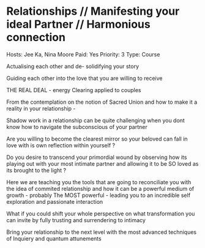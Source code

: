 # Relationships // Manifesting your ideal Partner // Harmonious connection

Hosts: Jee Ka, Nina Moore
Paid: Yes
Priority: 3
Type: Course

Actualising each other and de- solidifying your story 

Guiding each other into the love that you are willing to receive 

THE REAL DEAL - energy Clearing applied to couples 

From the contemplation on the notion of Sacred Union and how to make it a reality in your relationship -

Shadow work in a relationship can be quite challenging when you dont know how to navigate the subconscious of your partner 

Are you willing to become the clearest mirror so your beloved can fall in love with is own reflection within yourself ?

Do you desire to transcend your primordial wound by observing how its playing out with your most intimate partner and allowing it to be SO loved as its brought to the light ?

Here we are teaching you the tools that are going to reconciliate you with the idea of commited relationship and how it can be a powerful medium of growth - probably The MOST powerful - leading you to an incredible self exploration and passionate interaction 

What if you could shift your whole perspective on what transformation you can invite by fully trusting and surrendering to intimacy 

Bring your relationship to the next level with the most advanced techniques of Inquiery and quantum attunements
